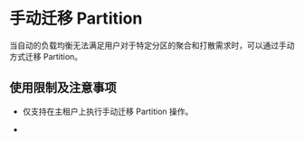 # 手动迁移 Partition

当自动的负载均衡无法满足用户对于特定分区的聚合和打散需求时，可以通过手动方式迁移 Partition。

## 使用限制及注意事项

* 仅支持在主租户上执行手动迁移 Partition 操作。

* 

